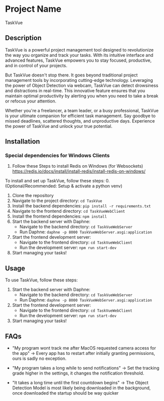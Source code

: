 # Project Name

TaskVue

## Description

TaskVue is a powerful project management tool designed to revolutionize the way you organize and track your tasks. With its intuitive interface and advanced features, TaskVue empowers you to stay focused, productive, and in control of your projects.

But TaskVue doesn't stop there. It goes beyond traditional project management tools by incorporating cutting-edge technology. Leveraging the power of Object Detection via webcam, TaskVue can detect drowsiness and distractions in real-time. This innovative feature ensures that you maintain optimal productivity by alerting you when you need to take a break or refocus your attention.

Whether you're a freelancer, a team leader, or a busy professional, TaskVue is your ultimate companion for efficient task management. Say goodbye to missed deadlines, scattered thoughts, and unproductive days. Experience the power of TaskVue and unlock your true potential.

## Installation

### Special dependencies for Windows Clients

1. Follow these Steps to install Redis on Windows (for Websockets) https://redis.io/docs/install/install-redis/install-redis-on-windows/

To install and set up TaskVue, follow these steps:
0. (Optional/Recommended: Setup & activate a python venv)
1. Clone the repository
2. Navigate to the project directory: `cd TaskVue`
3. Install the backend dependencies: `pip install -r requirements.txt`
4. Navigate to the frontend directory: `cd TaskVueWebClient`
5. Install the frontend dependencies: `npm install`
6. Start the backend server with Daphne:
    - Navigate to the backend directory: `cd TaskVueWebServer`
    - Run Daphne: `daphne -p 8000 TaskVueWebServer.asgi:application`
7. Start the frontend development server:
    - Navigate to the frontend directory: `cd TaskVueWebClient`
    - Run the development server: `npm run start-dev`
8. Start managing your tasks!

## Usage

To use TaskVue, follow these steps:

1. Start the backend server with Daphne:
    - Navigate to the backend directory: `cd TaskVueWebServer`
    - Run Daphne: `daphne -p 8000 TaskVueWebServer.asgi:application`
2. Start the frontend development server:
    - Navigate to the frontend directory: `cd TaskVueWebClient`
    - Run the development server: `npm run start-dev`
3. Start managing your tasks!

## FAQs

- "My program wont track me after MacOS requested camera access for the app" -> Every app has to restart after initially granting permissions, ours is sadly no exception.

- "My program takes a long while to send notifications" -> Set the tracking grade higher in the settings, it changes the notification threshold.

- "It takes a long time until the first countdown begins" -> The Object Detection Model is most likely being downloaded in the background, once downloaded the startup should be way quicker

